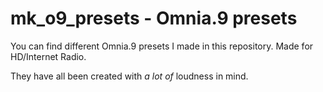# mk_o9_presets - Omnia.9 presets

You can find different Omnia.9 presets I made in this repository. Made for HD/Internet Radio.

They have all been created with *_a lot of_* loudness in mind. 
